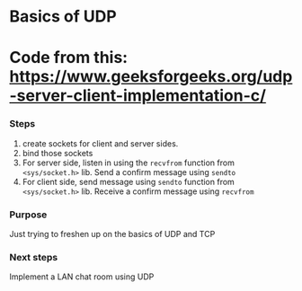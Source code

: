 # Basics of UDP
# Code from this: https://www.geeksforgeeks.org/udp-server-client-implementation-c/

### Steps

1. create sockets for client and server sides.
2. bind those sockets 
3. For server side, listen in using the `recvfrom` function from `<sys/socket.h>` lib. Send a confirm message using `sendto`
4. For client side, send message using `sendto` function from `<sys/socket.h>` lib. Receive a confirm message using `recvfrom`


### Purpose

Just trying to freshen up on the basics of UDP and TCP


### Next steps

Implement a LAN chat room using UDP
